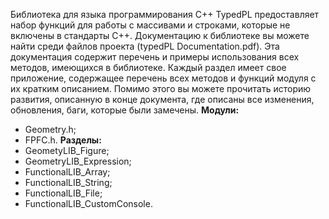 Библиотека для языка программирования С++
TypedPL предоставляет набор функций для работы с массивами и строками, которые не включены в стандарты С++.
Документацию к библиотеке вы можете найти среди файлов проекта (typedPL Documentation.pdf). Эта документация содержит перечень и примеры использования всех методов, имеющихся в библиотеке. Каждый раздел имеет свое приложение, содержащее перечень всех методов и функций модуля с их кратким описанием. Помимо этого вы можете прочитать историю развития, описанную в конце документа, где описаны все изменения, обновления, баги, которые были замечены.
**Модули:**
- Geometry.h;
- FPFC.h.
**Разделы:**
- GeometyLIB_Figure;
- GeometryLIB_Expression;
- FunctionalLIB_Array;
- FunctionalLIB_String;
- FunctionalLIB_File;
- FunctionalLIB_CustomConsole.
